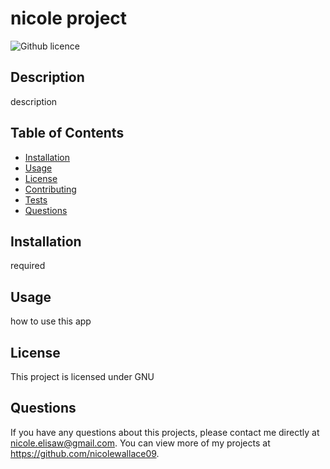 
  # nicole project
  ![Github licence](http://img.shields.io/badge/license-GNU-blue.svg)

  ## Description 
  description

  ## Table of Contents
  * [Installation](#installation)
  * [Usage](#usage)
  * [License](#license)
  * [Contributing](#contributing)
  * [Tests](#tests)
  * [Questions](#questions)
  
  ## Installation 
  required

  ## Usage 
  how to use this app

  ## License 
  This project is licensed under GNU

  

  

  ## Questions
  If you have any questions about this projects, please contact me directly at nicole.elisaw@gmail.com. You can view more of my projects at https://github.com/nicolewallace09.
